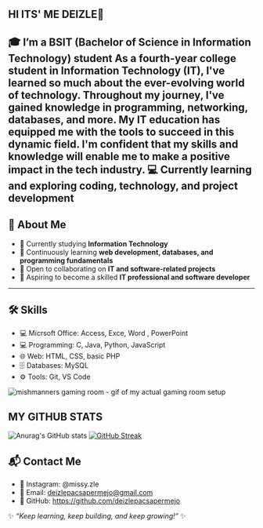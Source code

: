 ## HI ITS' ME DEIZLE👋
🎓 I’m a **BSIT (Bachelor of Science in Information Technology) student** As a fourth-year college student in Information Technology (IT), I've learned so much about the ever-evolving world of technology.
Throughout my journey, I've gained knowledge in programming, networking, databases, and more.
My IT education has equipped me with the tools to succeed in this dynamic field.
I'm confident that my skills and knowledge will enable me to make a positive impact in the tech industry. 
💻  Currently learning and exploring coding, technology, and project development  
---

## 🌟 About Me
- 🔭 Currently studying **Information Technology**  
- 🌱 Continuously learning **web development, databases, and programming fundamentals**  
- 🤝 Open to collaborating on **IT and software-related projects**
- 🎯 Aspiring to become a skilled **IT professional and software developer**  


---

## 🛠 Skills
- 💻 Micrsoft Office: Access, Exce, Word , PowerPoint
- 💻 Programming: C, Java, Python, JavaScript  
- 🌐 Web: HTML, CSS, basic PHP  
- 🗄 Databases: MySQL  
- ⚙️ Tools: Git, VS Code

<!--
**deizlepacsapermejo/deizlepacsapermejo** is a ✨ _special_ ✨ repository because its `README.md` (this file) appears on your GitHub profile.

<!-- <img src=""> this is another way you can add in images and allows you to scale them -->

![mishmanners gaming room - gif of my actual gaming room setup](https://i.pinimg.com/originals/e6/da/c1/e6dac1038095d76596e8b1bd9653f569.gif)

<!-- ![2021-08-10 20-43-14 2021-08-10 20_45_32](https://user-images.githubusercontent.com/36594527/131284497-24a6db5f-d86d-4548-81cc-fa6aa186892c.gif) -->


## MY GITHUB STATS

![Anurag's GitHub stats](https://github-readme-stats.vercel.app/api?username=noobgamingph&show_icons=true&theme=radical)
[![GitHub Streak](https://github-readme-streak-stats.herokuapp.com?user=noobgamingph&theme=radical)](https://git.io/streak-stats)

## 📬 Contact Me
- 📧 Instagram: @missy.zle
- 📧 Email: deizlepacsapermejo@gmail.com 
- 🔗 GitHub: https://github.com/deizlepacsapermejo  

✨ _“Keep learning, keep building, and keep growing!”_ ✨️
